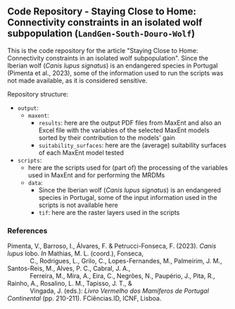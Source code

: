 
## Code Repository - Staying Close to Home: Connectivity constraints in an isolated wolf subpopulation (`LandGen-South-Douro-Wolf`)

This is the code repository for the article "Staying Close to Home: Connectivity constraints in an isolated wolf subpopulation". Since the Iberian wolf (*Canis lupus signatus*) is an endangered species in Portugal (Pimenta et al., 2023), some of the information used to run the scripts was not made available, as it is considered sensitive.

Repository structure:

+ `output`:
  + `maxent`:
    + `results`: here are the output PDF files from MaxEnt and also an Excel file with the variables of the selected MaxEnt models sorted by their contribution to the models' gain
    + `suitability_surfaces`: here are the (average) suitability surfaces of each MaxEnt model tested
+ `scripts`:
  + here are the scripts used for (part of) the processing of the variables used in MaxEnt and for performing the MRDMs
  + `data`:
    + Since the Iberian wolf (*Canis lupus signatus*) is an endangered species in Portugal, some of the input information used in the scripts is not available here
    + `tif`: here are the raster layers used in the scripts

### References 

Pimenta, V., Barroso, I., Álvares, F. & Petrucci-Fonseca, F. (2023). *Canis lupus* lobo. *In* Mathias, M. L. (coord.), Fonseca, <br> 
&nbsp;&nbsp;&nbsp;&nbsp;&nbsp;&nbsp;&nbsp;&nbsp;&nbsp;&nbsp;&nbsp;
&nbsp;C., Rodrigues, L., Grilo, C., Lopes-Fernandes, M., Palmeirim, J. M., Santos-Reis, M., Alves, P. C., Cabral, J. A., <br> 
&nbsp;&nbsp;&nbsp;&nbsp;&nbsp;&nbsp;&nbsp;&nbsp;&nbsp;&nbsp;&nbsp;
&nbsp;Ferreira, M., Mira, A., Eira, C., Negrões, N., Paupério, J., Pita, R., Rainho, A., Rosalino, L. M., Tapisso, J. T., & <br> 
&nbsp;&nbsp;&nbsp;&nbsp;&nbsp;&nbsp;&nbsp;&nbsp;&nbsp;&nbsp;&nbsp;
&nbsp;Vingada, J. (eds.): *Livro Vermelho dos Mamíferos de Portugal Continental* (pp. 210-211). FCiências.ID, ICNF, Lisboa.
